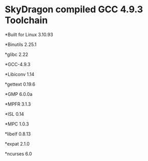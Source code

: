 # SkyDragon compiled GCC 4.9.3 Toolchain


*Built for Linux 3.10.93 

*Binutils 2.25.1 

*glibc 2.22 

*GCC-4.9.3 

*Libiconv 1.14 

*gettext 0.19.6 

*GMP 6.0.0a 

*MPFR 3.1.3 

*ISL 0.14 

*MPC 1.0.3 

*libelf 0.8.13 

*expat 2.1.0 

*ncurses 6.0 
